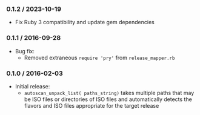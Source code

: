 ### 0.1.2 / 2023-10-19
* Fix Ruby 3 compatibility and update gem dependencies

### 0.1.1 / 2016-09-28
* Bug fix:
  * Removed extraneous `require 'pry'` from `release_mapper.rb`


### 0.1.0 / 2016-02-03

* Initial release:
  - `autoscan_unpack_list( paths_string)` takes multiple paths that may be ISO
    files or directories of ISO files and automatically detects the flavors and
    ISO files appropriate for the target release

